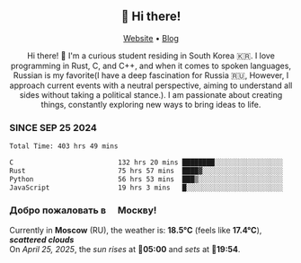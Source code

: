 <h2 align="center">👋 Hi there!</h2>
<p align="center">
  <a href="https://urdekcah.ru">Website</a> •
  <a href="https://urdekcah.blog">Blog</a>
</p>

<p align="center">
  Hi there! 👋 I'm a curious student residing in South Korea 🇰🇷. I love programming in Rust, C, and C++, and when it comes to spoken languages, Russian is my favorite(I have a deep fascination for Russia 🇷🇺, However, I approach current events with a neutral perspective, aiming to understand all sides without taking a political stance.). I am passionate about creating things, constantly exploring new ways to bring ideas to life.
</p>

### SINCE SEP 25 2024
<!--START_SECTION:waka-->
<!--LAST_WAKA_UPDATE:2025-04-24 18:08:42-->
```txt
Total Time: 403 hrs 49 mins

C                          132 hrs 20 mins ████████░░░░░░░░░░░░░░░░░   31.88 %
Rust                       75 hrs 57 mins  ████▓░░░░░░░░░░░░░░░░░░░░   18.29 %
Python                     56 hrs 53 mins  ███▒░░░░░░░░░░░░░░░░░░░░░   13.70 %
JavaScript                 19 hrs 3 mins   █░░░░░░░░░░░░░░░░░░░░░░░░   04.59 %
```
<!--END_SECTION:waka-->

<h3>Добро пожаловать в <img src="https://cdn-icons-png.flaticon.com/512/197/197408.png" width="13"/> Москву!</h3>

<!--START_SECTION:weather:moscow-->
<!--LAST_WEATHER_UPDATE:2025-04-25 09:07:48-->
Currently in **Moscow** (RU), the weather is: **18.5°C** (feels like **17.4°C**), ***scattered clouds***<br/>
On *April 25, 2025*, the *sun rises* at 🌅**05:00** and *sets* at 🌇**19:54**.
<!--END_SECTION:weather-->
